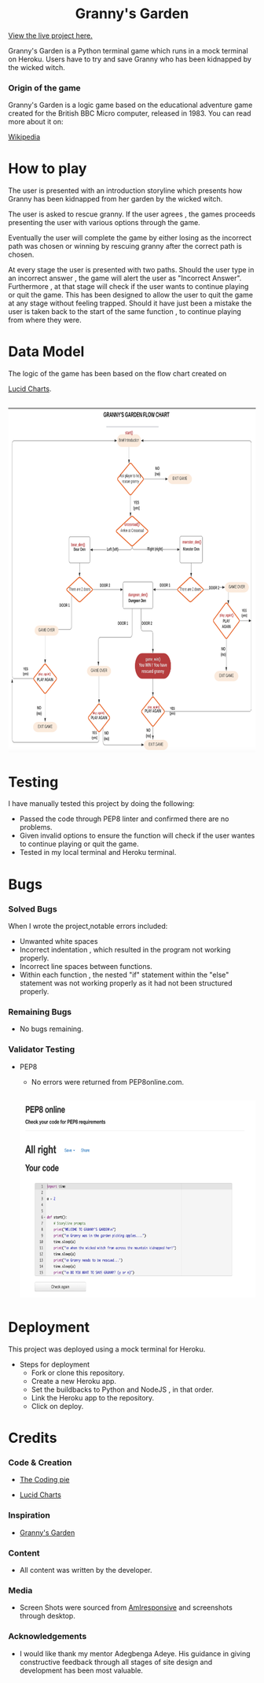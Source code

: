 <h1 align="center">Granny's Garden</h1>

[View the live project here.](https://grannys-garden.herokuapp.com/)

<p style="justify">Granny's Garden is a Python terminal game which runs in a mock terminal on Heroku. Users have to try and save Granny 
who has been kidnapped by the wicked witch.</p>

### Origin of the game

<p style="justify">Granny's Garden is a logic game based on the educational adventure game created for the British BBC Micro computer, released in 1983. You can read more about it on:</p> 

[Wikipedia](https://en.wikipedia.org/wiki/Granny%27s_Garden)

# How to play

<p style="justify">The user is presented with an introduction storyline which presents how Granny has been kidnapped from her garden by the wicked witch.</p> 

<p style="justify">The user is asked to rescue granny. If the user agrees , the games proceeds presenting the user with various options through the game.</p> 

<p style="justify">Eventually the user will complete the game by either losing as the incorrect path was chosen or winning by rescuing granny after the correct path is chosen.</p> 

<p style="justify">At every stage the user is presented with two paths. Should the user type in an incorrect answer , the game will alert the user as "Incorrect Answer". Furthermore , at that stage will check if the user wants to continue playing or quit the game. This has been designed to allow the user to quit the game at any stage without feeling trapped. Should it have just been a mistake the user is taken back to the start of the same function , to continue playing from where they were.</p> 

# Data Model
<p style="justify">The logic of the game has been based on the flow chart created on 

[Lucid Charts](https://www.lucidchart.com/pages/).</p>

<h2 align="center"><img src="readme/images/flow_chart.png" alt="Website Screen Shots" width="750" height="700"></h2>
    
   
# Testing

I have manually tested this project by doing the following:

- Passed the code through PEP8 linter and confirmed there are no problems.
- Given invalid options to ensure the function will check if the user wantes to continue playing or quit the game.
- Tested in my local terminal and Heroku terminal.

# Bugs
### Solved Bugs

When I wrote the project,notable errors included:

- Unwanted white spaces
- Incorrect indentation , which resulted in the program not working properly.
- Incorrect line spaces between functions.
- Within each function , the nested "if" statement within the "else" statement was not working properly as it had not been structured properly.

### Remaining Bugs
- No bugs remaining.

### Validator Testing
 - PEP8 

    - No errors were returned from PEP8online.com.

    <h2 align="center"><img src="readme/images/PEP8.png" alt="Website Screen Shots" width="700" height="400"></h2>

# Deployment
This project was deployed using a mock terminal for Heroku.

- Steps for deployment
    - Fork or clone this repository.
    - Create a new Heroku app.
    - Set the buildbacks to Python and NodeJS , in that order.
    - Link the Heroku app to the repository.
    - Click on deploy.

# Credits
### Code & Creation

-   [The Coding pie](https://thecodingpie.com/post/make-your-own-text-based-adventure-game-in-python3) 

-   [Lucid Charts](https://www.lucidchart.com/pages/) 

### Inspiration

-  [Granny's Garden](https://en.wikipedia.org/wiki/Granny%27s_Garden)

### Content

-   All content was written by the developer.


### Media

- Screen Shots were sourced from [AmIresponsive](ami.responsivedesign) and screenshots through desktop.


### Acknowledgements

-  I would like thank my mentor Adegbenga Adeye. His guidance in giving constructive feedback through all stages of site design and development has been most valuable.
